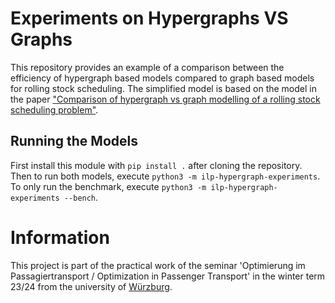 # Experiments on Hypergraphs VS Graphs
This repository provides an example of a comparison between the efficiency of hypergraph based models compared to graph based models for rolling stock scheduling.
The simplified model is based on the model in the paper ["Comparison of hypergraph vs graph modelling of a rolling stock scheduling problem"](https://pubsonline.informs.org/doi/10.1287/inte.2020.1069).

## Running the Models
First install this module with `pip install .` after cloning the repository. Then to run both models, execute `python3 -m ilp-hypergraph-experiments`. To only run the benchmark, execute `python3 -m ilp-hypergraph-experiments --bench`.

# Information
This project is part of the practical work of the seminar 'Optimierung im Passagiertransport / Optimization in Passenger Transport' in the winter term 23/24 from the university of [Würzburg](https://www.uni-wuerzburg.de/en/).
